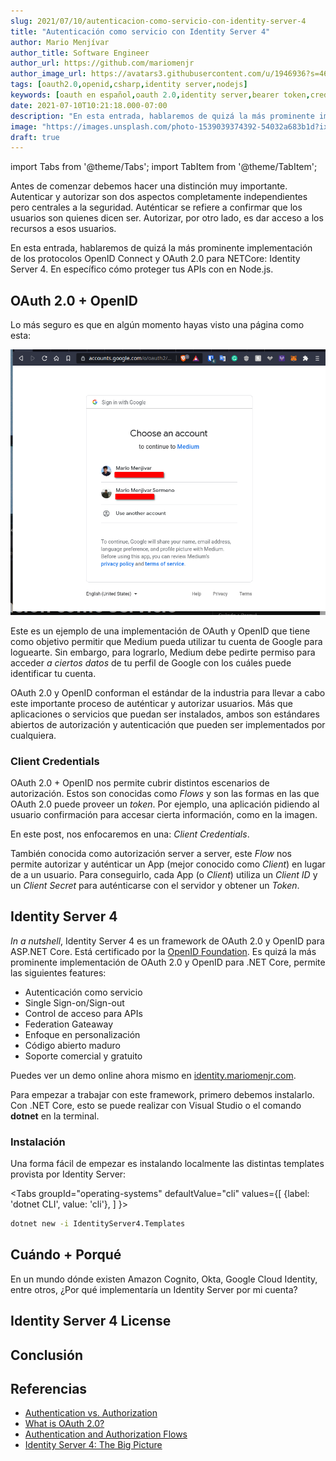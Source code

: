 ```yaml
---
slug: 2021/07/10/autenticacion-como-servicio-con-identity-server-4
title: "Autenticación como servicio con Identity Server 4"
author: Mario Menjívar
author_title: Software Engineer
author_url: https://github.com/mariomenjr
author_image_url: https://avatars3.githubusercontent.com/u/1946936?s=460&v=4
tags: [oauth2.0,openid,csharp,identity server,nodejs]
keywords: [oauth en español,oauth 2.0,identity server,bearer token,credentials,openid,español,como proteger api,como proteger api con identity server,como proteger api oauth,como proteger api nodejs]
date: 2021-07-10T10:21:18.000-07:00
description: "En esta entrada, hablaremos de quizá la más prominente implementación de los protocolos OpenID Connect y OAuth 2.0 para NETCore: Identity Server 4. En específico cómo proteger tus APIs con en Node.js."
image: "https://images.unsplash.com/photo-1539039374392-54032a683b1d?ixid=MnwxMjA3fDB8MHxwaG90by1wYWdlfHx8fGVufDB8fHx8&ixlib=rb-1.2.1&auto=format&fit=crop&w=1050&q=80"
draft: true
---
```


import Tabs from '@theme/Tabs';
import TabItem from '@theme/TabItem';

Antes de comenzar debemos hacer una distinción muy importante. Autenticar y autorizar son dos aspectos completamente independientes pero centrales a la seguridad. Auténticar se refiere a confirmar que los usuarios son quienes dicen ser. Autorizar, por otro lado, es dar acceso a los recursos a esos usuarios.

En esta entrada, hablaremos de quizá la más prominente implementación de los protocolos OpenID Connect y OAuth 2.0 para NETCore: Identity Server 4. En específico cómo proteger tus APIs con en Node.js.

<!--truncate-->

## OAuth 2.0 + OpenID

Lo más seguro es que en algún momento hayas visto una página como esta:

![Google OAuth Sample](../static/img/blog/2021-07-10/001-google-oauth.png)

Este es un ejemplo de una implementación de OAuth y OpenID que tiene como objetivo permitir que Medium pueda utilizar tu cuenta de Google para loguearte. Sin embargo, para lograrlo, Medium debe pedirte permiso para acceder _a ciertos datos_ de tu perfil de Google con los cuáles puede identificar tu cuenta.

OAuth 2.0 y OpenID conforman el estándar de la industria para llevar a cabo este importante proceso de auténticar y autorizar usuarios. Más que aplicaciones o servicios que puedan ser instalados, ambos son estándares abiertos de autorización y autenticación que pueden ser implementados por cualquiera.

### Client Credentials

OAuth 2.0 + OpenID nos permite cubrir distintos escenarios de autorización. Estos son conocidas como _Flows_ y son las formas en las que OAuth 2.0 puede proveer un _token_. Por ejemplo, una aplicación pidiendo al usuario confirmación para accesar cierta información, como en la imagen.

En este post, nos enfocaremos en una: _Client Credentials_.

También conocida como autorización server a server, este _Flow_ nos permite autorizar y auténticar un App (mejor conocido como _Client_) en lugar de a un usuario. Para conseguirlo, cada App (o _Client_) utiliza un _Client ID_ y un _Client Secret_ para auténticarse con el servidor y obtener un _Token_.

## Identity Server 4

_In a nutshell_, Identity Server 4 es un framework de OAuth 2.0 y OpenID para ASP.NET Core. Está certificado por la [OpenID Foundation](https://openid.net/). Es quizá la más prominente implementación de OAuth 2.0 y OpenID para .NET Core, permite las siguientes features:

- Autenticación como servicio
- Single Sign-on/Sign-out
- Control de acceso para APIs
- Federation Gateaway
- Enfoque en personalización
- Código abierto maduro
- Soporte comercial y gratuito

Puedes ver un demo online ahora mismo en [identity.mariomenjr.com](https://identity.mariomenjr.com).

Para empezar a trabajar con este framework, primero debemos instalarlo. Con .NET Core, esto se 
puede realizar con Visual Studio o el comando **dotnet** en la terminal.

### Instalación

Una forma fácil de empezar es instalando localmente las distintas templates provista por Identity Server:

<!-- TODO: Include Tab for Visual Studio -->

<Tabs
  groupId="operating-systems"
  defaultValue="cli"
  values={[
    {label: 'dotnet CLI', value: 'cli'},
  ]
}>
<TabItem value="cli">

```bash 
dotnet new -i IdentityServer4.Templates
```

</TabItem>
</Tabs>






## Cuándo + Porqué

En un mundo dónde existen Amazon Cognito, Okta, Google Cloud Identity, entre otros, ¿Por qué implementaría un Identity Server por mi cuenta?

## Identity Server 4 License

## Conclusión

## Referencias

- [Authentication vs. Authorization](https://www.okta.com/identity-101/authentication-vs-authorization/)
- [What is OAuth 2.0?](https://auth0.com/intro-to-iam/what-is-oauth-2/)
- [Authentication and Authorization Flows](https://auth0.com/docs/flows)
- [Identity Server 4: The Big Picture](https://identityserver4.readthedocs.io/en/latest/intro/big_picture.html)